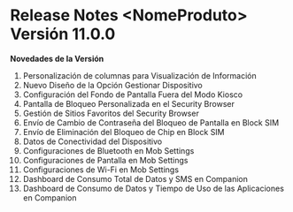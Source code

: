 # Release Notes \<NomeProduto> Versión 11.0.0

**Novedades de la Versión**

1. Personalización de columnas para Visualización de Información
2. Nuevo Diseño de la Opción Gestionar Dispositivo
3. Configuración del Fondo de Pantalla Fuera del Modo Kiosco
4. Pantalla de Bloqueo Personalizada en el Security Browser
5. Gestión de Sitios Favoritos del Security Browser
6. Envío de Cambio de Contraseña del Bloqueo de Pantalla en Block SIM
7. Envío de Eliminación del Bloqueo de Chip en Block SIM
8. Datos de Conectividad del Dispositivo
9. Configuraciones de Bluetooth en Mob Settings
10. Configuraciones de Pantalla en Mob Settings
11. Configuraciones de Wi-Fi en Mob Settings
12. Dashboard de Consumo Total de Datos y SMS en Companion
13. Dashboard de Consumo de Datos y Tiempo de Uso de las Aplicaciones en Companion

